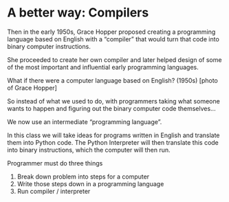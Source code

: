# A better way: Compilers

Then in the early 1950s, Grace Hopper proposed creating a programming language based on English with a “compiler” that would turn that code into  binary computer instructions.

She proceeded to create her own compiler and later helped design of some of the most important and influential early programming languages.


What if there were a computer language based on English? (1950s)
[photo of Grace Hopper]


So instead of what we used to do, with programmers taking what someone wants to happen and figuring out the binary computer code themselves...

We now use an intermediate “programming language”.

In this class we will take ideas for programs written in English and translate them into Python code. The Python Interpreter will then translate this code into binary instructions, which the computer will then run.

Programmer must do three things
1. Break down problem into steps for a computer
1. Write those steps down in a programming language
1. Run compiler / interpreter
